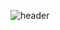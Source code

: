 ![header](https://capsule-render.vercel.app/api?type=waving&color=auto&customColorList=16&height=270&section=header&text=Won%20-%20seoks&fontSize=90&animation=fadeIn&fontAlignY=38&desc=A%20Better,%20Create,%20Develop.&descAlignY=51&descAlign=68)
